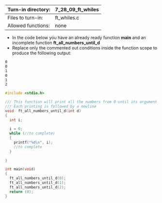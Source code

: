 Turn-in directory: | 7_28_09_ft_whiles |
-------------|-------------|
Files to turn-in: | ft_whiles.c |
Allowed functions: | none
* In the code below you have an already ready function **main** and an incomplete function **ft_all_numbers_until_d**
* Replace only the commented out conditions inside the function scope to produce the following output:

<endl>
  
  ```Bash
  0
  0
  1
  0
  1
  2
  ```

<endl>
  
  ```C
  #include <stdio.h>
  
  /// This function will print all the numbers from 0 until its argument d (0 and d included)
  /// Each printing is followed by a newline
  void  ft_all_numbers_until_d(int d)
  {
    int i;
    
    i = 0;
    while (//to complete)
    {
      printf("%d\n", i);
      //to complete
    }
             
  }
  
  int main(void)
  {
    ft_all_numbers_until_d(0);
    ft_all_numbers_until_d(1);
    ft_all_numbers_until_d(2);
    return (0);
  }
  ```
